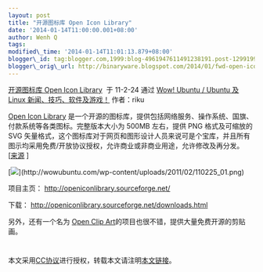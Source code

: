 ```yaml
--- 
layout: post 
title: "开源图标库 Open Icon Library" 
date: '2014-01-14T11:00:00.001+08:00' 
author: Wenh Q
tags:
modified\_time: '2014-01-14T11:01:13.879+08:00' 
blogger\_id: tag:blogger.com,1999:blog-4961947611491238191.post-1299199823451700659
blogger\_orig\_url: http://binaryware.blogspot.com/2014/01/fwd-open-icon-library.html
---
```

[开源图标库 Open Icon Library](http://wowubuntu.com/openicon.html)  于
11-2-24 通过 [Wow! Ubuntu / Ubuntu 及 Linux
新闻、技巧、软件及游戏！](http://wowubuntu.com/) 作者：riku





[Open Icon Library](http://wowubuntu.com/openicon.html)
是一个开源的图标库，提供包括网络服务、操作系统、国旗、付款系统等各类图标。完整版本大小为
500MB 左右，提供 PNG 格式及可缩放的 SVG
矢量格式，这个图标库对于网页和图形设计人员来说可是个宝库，并且所有图示均采用免费/开放协议授权，允许商业或非商业用途，允许修改及再分发。
[[来源](http://www.linuxpilot.com/software/kiji/20110250101open_icon_library)
]



[![](https://images-blogger-opensocial.googleusercontent.com/gadgets/proxy?url=http%3A%2F%2Fwowubuntu.com%2Fwp-content%2Fuploads%2F2011%2F02%2F110225_01.png&container=blogger&gadget=a&rewriteMime=image%2F*)](http://wowubuntu.com/wp-content/uploads/2011/02/110225_01.png)



项目主页： <http://openiconlibrary.sourceforge.net/>

下载： <http://openiconlibrary.sourceforge.net/downloads.html>



另外，还有一个名为 [Open Clip
Art](http://www.openclipart.org/)的项目也很不错，提供大量免费开源的剪贴画。




#
本文采用[CC协议](http://creativecommons.org/licenses/by/2.5/cn/)进行授权，转载本文请注明[本文链接](http://wowubuntu.com/openicon.html)。
